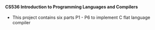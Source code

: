 #### CS536 Introduction to Programming Languages and Compilers

* This project contains six parts P1 - P6 to implement C flat language compiler
